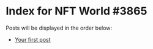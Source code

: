 # Index for NFT World #3865
Posts will be displayed in the order below:

- [Your first post](./001-first.md)

